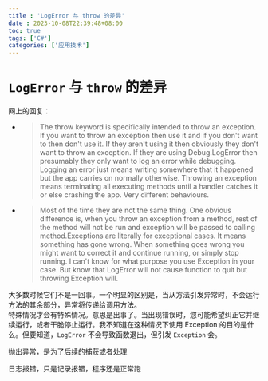 ```yaml
---
title : 'LogError 与 throw 的差异'
date : 2023-10-08T22:39:48+08:00
toc: true
tags: ['C#']
categories: ['应用技术']
---
```

# `LogError` 与 `throw` 的差异

网上的回复：

+ >The throw keyword is specifically intended to throw an exception. If you want to throw an exception then use it and if you don't want to then don't use it. If they aren't using it then obviously they don't want to throw an exception. If they are using Debug.LogError then presumably they only want to log an error while debugging. Logging an error just means writing somewhere that it happened but the app carries on normally otherwise. Throwing an exception means terminating all executing methods until a handler catches it or else crashing the app. Very different behaviours.


+ >Most of the time they are not the same thing. One obvious difference is, when you throw an exception from a method, rest of the method will not be run and exception will be passed to calling method.Exceptions are literally for exceptional cases. It means something has gone wrong. When something goes wrong you might want to correct it and continue running, or simply stop running. I can't know for what purpose you use Exception in your case. But know that LogError will not cause function to quit but throwing Exception will.

大多数时候它们不是一回事。一个明显的区别是，当从方法引发异常时，不会运行方法的其余部分，异常将传递给调用方法。   
特殊情况才会有特殊情况。意思是出事了。当出现错误时，您可能希望纠正它并继续运行，或者干脆停止运行。我不知道在这种情况下使用 Exception 的目的是什么。但要知道，`LogError` 不会导致函数退出，但引发 `Exception` 会。

抛出异常，是为了后续的捕获或者处理

日志报错，只是记录报错，程序还是正常跑